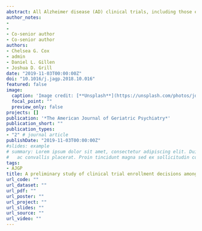 ```yaml
---
abstract: All Alzheimer disease (AD) clinical trials, including those enrolling patients with mild cognitive impairment (MCI), require dyadic participation. The purpose of this study was to elucidate how people with MCI and their study partners decide whether to enroll in clinical trials. This was a mixed methods interview study. We interviewed patient participants with a consensus research diagnosis of MCI and their study partners. Interviews examined how dyads decide whether to enroll in a clinical trial and whether AD biomarker testing affects willingness to enroll. Though most MCI patients and study partners would decide in partnership whether to enroll in a clinical trial, agreement was lower among nonspousal, compared with spousal, dyads. Deterrents to enrollment included concerns about patient safety and inconvenience, especially for study partners. Motivators to enrollment included altruism, the desire to contribute to research, hope for patient benefit, and the desire to learn more about the patient's condition. When asked open-ended questions about motivators to enroll in trials, few patients cited access to biomarker testing specifically, though most expressed a desire to undergo biomarker testing when asked directly. Spousal and nonspousal MCI dyads may approach clinical trial decisions differently. Future research should investigate how AD biomarker testing affects participants’ willingness to enroll in trials.
author_notes:
-
-
- Co-senior author
- Co-senior author
authors:
- Chelsea G. Cox
- admin
- Daniel L. Gillen
- Joshua D. Grill
date: "2019-11-03T00:00:00Z"
doi: "10.1016/j.jagp.2018.10.016"
featured: false
image:
  caption: 'Image credit: [**Unsplash**](https://unsplash.com/photos/jdD8gXaTZsc)'
  focal_point: ""
  preview_only: false
projects: []
publication: '*The American Journal of Geriatric Psychiatry*'
publication_short: ""
publication_types:
- "2" # journal article
publishDate: "2019-11-03T00:00:00Z"
#slides: example
# summary: Lorem ipsum dolor sit amet, consectetur adipiscing elit. Duis posuere tellus
#   ac convallis placerat. Proin tincidunt magna sed ex sollicitudin condimentum.
tags:
- AJGP
title: A preliminary study of clinical trial enrollment decisions among people with Mild Cognitive Impairment and their study partners
url_code: ""
url_dataset: ""
url_pdf: ""
url_poster: ""
url_project: ""
url_slides: ""
url_source: ""
url_video: ""
---
```

